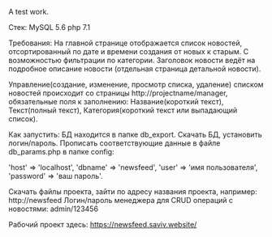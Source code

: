 A test work.

Стек:
MySQL 5.6
php 7.1

Требования:
На главной странице отображается список новостей, отсортированный по дате и времени 
создания от новых к старым. С возможностью фильтрации по категории.
Заголовок новости ведёт на подробное описание новости (отдельная страница детальной новости).

Управление(создание, изменение, просмотр списка, удаление) списком новостей происходит со страницы http://projectname/manager, 
обязательные поля к заполнению: Название(короткий текст), Текст(полный текст), Категория(короткий текст или выпадающий список).

Как запустить:
БД находится в папке db_export. Скачать БД, установить логин/пароль. Прописать соответствующие данные в файле db_params.php 
в папке config: 

'host' => 'localhost',
'dbname' => 'newsfeed',
'user' => 'имя пользователя',
'password' => 'ваш пароль'.

Скачать файлы проекта, зайти по адресу названия проекта, например: http://newsfeed
Логин/пароль менеджера для CRUD операций с новостями: admin/123456

Рабочий проект здесь: https://newsfeed.saviv.website/
